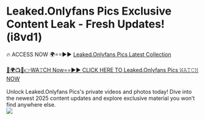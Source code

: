 # Leaked.Onlyfans Pics Exclusive Content Leak - Fresh Updates! (i8vd1)

🔥 ACCESS NOW 🌍==►► <a href="https://tinyurl.com/kvy9nzfs" rel="nofollow">Leaked.Onlyfans Pics Latest Collection</a>
<br><br>
[🔴🌍📺📱👉WA𝚃CH Now==►► CLICK HERE TO Leaked.Onlyfans Pics 𝚆𝙰𝚃𝙲𝙷 NOW](https://tinyurl.com/kvy9nzfs)
<br><br>
Unlock Leaked.Onlyfans Pics's private videos and photos today! Dive into the newest 2025 content updates and explore exclusive material you won’t find anywhere else.
<br>
<a href="https://tinyurl.com/kvy9nzfs" rel="nofollow" data-target="animated-image.originalLink"><img src="https://camo.githubusercontent.com/8a4f000d20f83aca3bf7ec5f350d767afa0574a8a352519fd8cfa583a6f93a33/68747470733a2f2f692e696d6775722e636f6d2f644a486b345a712e676966" data-canonical-src="https://i.imgur.com/dJHk4Zq.gif" style="max-width: 100%; display: inline-block;" data-target="animated-image.originalImage"></a>
<br>
